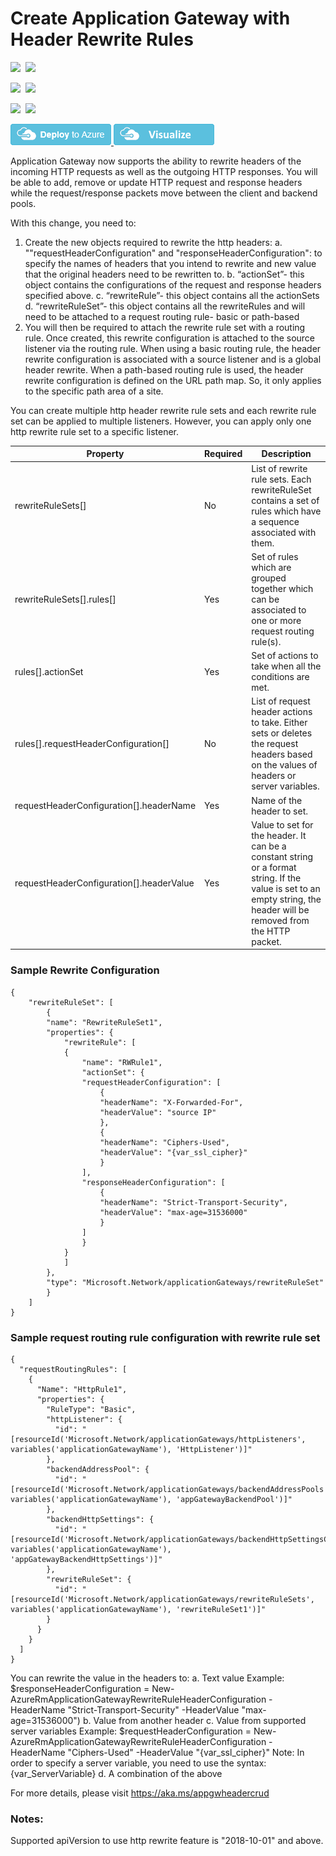 # Create Application Gateway with Header Rewrite Rules

<IMG SRC="https://azbotstorage.blob.core.windows.net/badges/101-application-gateway-rewrite/PublicLastTestDate.svg" />&nbsp;
<IMG SRC="https://azbotstorage.blob.core.windows.net/badges/101-application-gateway-rewrite/PublicDeployment.svg" />&nbsp;

<IMG SRC="https://azbotstorage.blob.core.windows.net/badges/101-application-gateway-rewrite/FairfaxLastTestDate.svg" />&nbsp;
<IMG SRC="https://azbotstorage.blob.core.windows.net/badges/101-application-gateway-rewrite/FairfaxDeployment.svg" />&nbsp;

<IMG SRC="https://azbotstorage.blob.core.windows.net/badges/101-application-gateway-rewrite/BestPracticeResult.svg" />&nbsp;
<IMG SRC="https://azbotstorage.blob.core.windows.net/badges/101-application-gateway-rewrite/CredScanResult.svg" />&nbsp;

<a href="https://portal.azure.com/#create/Microsoft.Template/uri/https%3A%2F%2Fraw.githubusercontent.com%2FAzure%2Fazure-quickstart-templates%2Fmaster%2F101-application-gateway-rewrite%2Fazuredeploy.json" target="_blank">
    <img src="https://raw.githubusercontent.com/Azure/azure-quickstart-templates/master/1-CONTRIBUTION-GUIDE/images/deploytoazure.png"/>
</a>
<a href="http://armviz.io/#/?load=https%3A%2F%2Fraw.githubusercontent.com%2FAzure%2Fazure-quickstart-templates%2Fmaster%2F101-application-gateway-rewrite%2Fazuredeploy.json" target="_blank">
    <img src="https://raw.githubusercontent.com/Azure/azure-quickstart-templates/master/1-CONTRIBUTION-GUIDE/images/visualizebutton.png"/>
</a>

Application Gateway now supports the ability to rewrite headers of the incoming HTTP requests as well as the outgoing HTTP responses. You will be able to add, remove or update HTTP request and response headers while the request/response packets move between the client and backend pools.

With this change, you need to:
1.	Create the new objects required to rewrite the http headers:
    a.	""requestHeaderConfiguration" and "responseHeaderConfiguration": to specify the names of headers that you intend to rewrite and new value that the original headers need to be rewritten to.
    b.	“actionSet”- this object contains the configurations of the request and response headers specified above.
    c.	“rewriteRule”- this object contains all the actionSets
    d.	“rewriteRuleSet”- this object contains all the rewriteRules and will need to be attached to a request routing rule- basic or path-based
2.	You will then be required to attach the rewrite rule set with a routing rule. Once created, this rewrite configuration is attached to the source listener via the routing rule. When using a basic routing rule, the header rewrite configuration is associated with a source listener and is a global header rewrite. When a path-based routing rule is used, the header rewrite configuration is defined on the URL path map. So, it only applies to the specific path area of a site.

You can create multiple http header rewrite rule sets and each rewrite rule set can be applied to multiple listeners. However, you can apply only one http rewrite rule set to a specific listener.

| Property | Required | Description |
|---|---|---|
| rewriteRuleSets[] | No | List of rewrite rule sets. Each rewriteRuleSet contains a set of rules which have a sequence associated with them. |
| rewriteRuleSets[].rules[] | Yes | Set of rules which are grouped together which can be associated to one or more request routing rule(s). |
| rules[].actionSet | Yes | Set of actions to take when all the conditions are met. |
| rules[].requestHeaderConfiguration[] | No | List of request header actions to take. Either sets or deletes the request headers based on the values of headers or server variables. |
| requestHeaderConfiguration[].headerName | Yes | Name of the header to set. |
| requestHeaderConfiguration[].headerValue | Yes | Value to set for the header. It can be a constant string or a format string. If the value is set to an empty string, the header will be removed from the HTTP packet.

### Sample Rewrite Configuration
```
{
    "rewriteRuleSet": [
        {
        "name": "RewriteRuleSet1",
        "properties": {
            "rewriteRule": [
            {
                "name": "RWRule1",
                "actionSet": {
                "requestHeaderConfiguration": [
                    {
                    "headerName": "X-Forwarded-For",
                    "headerValue": "source IP"
                    },
                    {
                    "headerName": "Ciphers-Used",
                    "headerValue": "{var_ssl_cipher}"
                    }
                ],
                "responseHeaderConfiguration": [
                    {
                    "headerName": "Strict-Transport-Security",
                    "headerValue": "max-age=31536000"
                    }
                ]
                }
            }
            ]
        },
        "type": "Microsoft.Network/applicationGateways/rewriteRuleSet"
        }
    ]
}
```


### Sample request routing rule configuration with rewrite rule set
```
{
  "requestRoutingRules": [
    {
      "Name": "HttpRule1",
      "properties": {
        "RuleType": "Basic",
        "httpListener": {
          "id": "[resourceId('Microsoft.Network/applicationGateways/httpListeners', variables('applicationGatewayName'), 'HttpListener')]"
        },
        "backendAddressPool": {
          "id": "[resourceId('Microsoft.Network/applicationGateways/backendAddressPools', variables('applicationGatewayName'), 'appGatewayBackendPool')]"
        },
        "backendHttpSettings": {
          "id": "[resourceId('Microsoft.Network/applicationGateways/backendHttpSettingsCollection', variables('applicationGatewayName'), 'appGatewayBackendHttpSettings')]"
        },
        "rewriteRuleSet": {
          "id": "[resourceId('Microsoft.Network/applicationGateways/rewriteRuleSets', variables('applicationGatewayName'), 'rewriteRuleSet1')]"
        }
      }
    }
  ]
}
```

You can rewrite the value in the headers to:
a.	Text value
Example: $responseHeaderConfiguration = New-AzureRmApplicationGatewayRewriteRuleHeaderConfiguration -HeaderName "Strict-Transport-Security" -HeaderValue "max-age=31536000")
b.	Value from another header
c.	Value from supported server variables
Example: $requestHeaderConfiguration = New-AzureRmApplicationGatewayRewriteRuleHeaderConfiguration -HeaderName "Ciphers-Used" -HeaderValue "{var_ssl_cipher}"
Note: In order to specify a server variable, you need to use the syntax: {var_ServerVariable}
d.	A combination of the above

For more details, please visit https://aka.ms/appgwheadercrud

### Notes:
Supported apiVersion to use http rewrite feature is "2018-10-01" and above.
